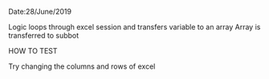 Date:28/June/2019

Logic loops through excel session and transfers variable to an array
Array is transferred to subbot



HOW TO TEST
 
Try changing the columns and rows of excel